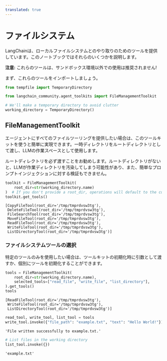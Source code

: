 ```yaml
---
translated: true
---
```


# ファイルシステム

LangChainは、ローカルファイルシステムとのやり取りのためのツールを提供しています。このノートブックではそれらのいくつかを説明します。

**注意:** これらのツールは、サンドボックス環境以外での使用は推奨されません!

まず、これらのツールをインポートしましょう。

```python
from tempfile import TemporaryDirectory

from langchain_community.agent_toolkits import FileManagementToolkit

# We'll make a temporary directory to avoid clutter
working_directory = TemporaryDirectory()
```

## FileManagementToolkit

エージェントにすべてのファイルツーリングを提供したい場合は、このツールキットを使うと簡単に実現できます。一時ディレクトリをルートディレクトリとして渡し、LLMの作業スペースとして使用します。

ルートディレクトリを必ず渡すことをお勧めします。ルートディレクトリがないと、LLMが作業ディレクトリを汚染してしまう可能性があり、また、簡単なプロンプトインジェクションに対する検証もできません。

```python
toolkit = FileManagementToolkit(
    root_dir=str(working_directory.name)
)  # If you don't provide a root_dir, operations will default to the current working directory
toolkit.get_tools()
```

```output
[CopyFileTool(root_dir='/tmp/tmprdvsw3tg'),
 DeleteFileTool(root_dir='/tmp/tmprdvsw3tg'),
 FileSearchTool(root_dir='/tmp/tmprdvsw3tg'),
 MoveFileTool(root_dir='/tmp/tmprdvsw3tg'),
 ReadFileTool(root_dir='/tmp/tmprdvsw3tg'),
 WriteFileTool(root_dir='/tmp/tmprdvsw3tg'),
 ListDirectoryTool(root_dir='/tmp/tmprdvsw3tg')]
```

### ファイルシステムツールの選択

特定のツールのみを使用したい場合は、ツールキットの初期化時に引数として渡すか、個別にツールを初期化することができます。

```python
tools = FileManagementToolkit(
    root_dir=str(working_directory.name),
    selected_tools=["read_file", "write_file", "list_directory"],
).get_tools()
tools
```

```output
[ReadFileTool(root_dir='/tmp/tmprdvsw3tg'),
 WriteFileTool(root_dir='/tmp/tmprdvsw3tg'),
 ListDirectoryTool(root_dir='/tmp/tmprdvsw3tg')]
```

```python
read_tool, write_tool, list_tool = tools
write_tool.invoke({"file_path": "example.txt", "text": "Hello World!"})
```

```output
'File written successfully to example.txt.'
```

```python
# List files in the working directory
list_tool.invoke({})
```

```output
'example.txt'
```
